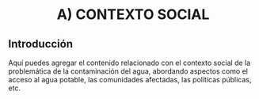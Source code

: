 <h1 style="text-align: center;">A) CONTEXTO SOCIAL</h1>

## Introducción

Aquí puedes agregar el contenido relacionado con el contexto social de la problemática de la contaminación del agua, abordando aspectos como el acceso al agua potable, las comunidades afectadas, las políticas públicas, etc.
